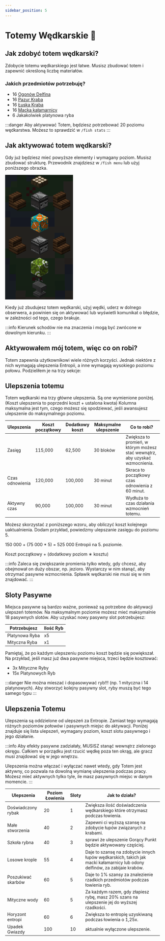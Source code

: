 ```yaml
---
sidebar_position: 5
---
```


# Totemy Wędkarskie 🗼

## Jak zdobyć totem wędkarski?

Zdobycie totemu wędkarskiego jest łatwe. Musisz zbudować totem i zapewnić określoną liczbę materiałów.

### Jakich przedmiotów potrzebuję?

- 16 [Ogonów Delfina](/earthsmp/lowienie/podstawy#kraby)
- 16 [Pazur Kraba](/earthsmp/lowienie/podstawy#kraby)
- 16 [Łuska Kraba](/earthsmp/lowienie/podstawy#kraby)
- 16 [Macka kałamarnicy](/earthsmp/lowienie/podstawy#kraby)
- 6 Jakakolwiek platynowa ryba

:::danger
Aby aktywować Totem, będziesz potrzebować 20 poziomu wędkarstwa. Możesz to sprawdzić w `/fish stats`
:::

## Jak aktywować totem wędkarski?

Gdy już będziesz mieć powyższe elementy i wymagany poziom. Musisz zbudować strukturę. Przewodnik znajdziesz w `/fish menu` lub użyj poniższego obrazka.

![totem](./assets2/totem.png)

Kiedy już zbudujesz totem wędkarski, użyj wędki, uderz w dolnego obserwera, a powinien się on aktywować lub wyświetli komunikat o błędzie, w zależności od tego, czego brakuje.

:::info
Kierunek schodów nie ma znaczenia i mogą być zwrócone w dowolnym kierunku.
:::

## Aktywowałem mój totem, więc co on robi?

Totem zapewnia użytkownikowi wiele różnych korzyści. Jednak niektóre z nich wymagają ulepszenia Entropii, a inne wymagają wysokiego poziomu połowu. Podzieliłem je na trzy sekcje:

## Ulepszenia totemu

Totem wędkarski ma trzy główne ulepszenia. Są one wymienione poniżej. (Koszt ulepszenia to poprzedni koszt + ustalona kwota) Kolumna maksymalna jest tym, czego możesz się spodziewać, jeśli awansujesz ulepszenie do maksymalnego poziomu.

| Ulepszenia      | Koszt początkowy | Dodatkowy koszt | Maksymalne ulepszenie | Co to robi?                                                                  |
| --------------- | ---------------- | --------------- | --------------------- | ---------------------------------------------------------------------------- |
| Zasięg          | 115,000          | 62,500          | 30 bloków             | Zwiększa to promień, w którym możesz stać wewnątrz, aby uzyskać wzmocnienia. |
| Czas odnowienia | 120,000          | 100,000         | 30 minut              | Skraca to początkowy czas odnowienia z 60 minut.                             |
| Aktywny czas    | 90,000           | 100,000         | 30 minut              | Wydłuża to czas działania wzmocnień totemu.                                  |

Możesz skorzystać z poniższego wzoru, aby obliczyć koszt kolejnego uaktualnienia. Dodam przykład, powiedzmy ulepszanie zasięgu do poziomu 5.

150 000 + (75 000 \* 5) = 525 000 Entropii na 5. poziomie.

Koszt początkowy + (dodatkowy poziom ∗ kosztu)

:::info
Zaleca się zwiększanie promienia tylko wtedy, gdy chcesz, aby obejmował on duży obszar, np. jezioro. Wystarczy w nim stanąć, aby otrzymać pasywne wzmocnienia. Spławik wędkarski nie musi się w nim znajdować.
:::

## Sloty Pasywne

Miejsca pasywne są bardzo ważne, ponieważ są potrzebne do aktywacji ulepszeń totemów. Na maksymalnym poziomie możesz mieć maksymalnie 18 pasywnych slotów. Aby uzyskać nowy pasywny slot potrzebujesz:

| Potrzebujesz   | Ilość Ryb |
| -------------- | --------- |
| Platynowa Ryba | x5        |
| Mityczna Ryba  | x1        |

Pamiętaj, że po każdym ulepszeniu poziomu koszt będzie się powiększał. Na przykład, jeśli masz już dwa pasywne miejsca, trzeci będzie kosztować:

- 3x Mityczne Ryby
- 15x Platynowych Ryb

:::danger
Nie można mieszać i dopasowywać ryb!!! (np. 1 mityczna i 14 platynowych). Aby stworzyć kolejny pasywny slot, ryby muszą być tego samego typu
:::

## Ulepszenia Totemu

Ulepszenia są oddzielone od ulepszeń za Entropie. Zamiast tego wymagają różnych poziomów połowów i pasywnych miejsc do aktywacji. Poniżej znajduje się lista ulepszeń, wymagany poziom, koszt slotu pasywnego i jego działanie.

:::info
Aby efekty pasywne zadziałały, MUSISZ stanąć wewnątrz zielonego okręgu. Całkiem w porządku jest rzucić wędkę poza ten okrąg, ale gracz musi znajdować się w jego wnętrzu.

Ulepszenia można włączać i wyłączać nawet wtedy, gdy Totem jest aktywny, co pozwala na dowolną wymianę ulepszenia podczas pracy. Możesz mieć aktywnych tylko tyle, ile masz pasywnych miejsc w danym momencie.
:::

| Ulepszenia         | Poziom Łowienia | Sloty | Jak to działa?                                                                                                            |
| ------------------ | --------------- | ----- | ------------------------------------------------------------------------------------------------------------------------- |
| Doświadczony rybak | 20              | 1     | Zwiększa ilość doświadczenia wędkarskiego które otrzymasz podczas łowienia.                                               |
| Małe stworzenia    | 40              | 2     | Zapewni ci wyższą szansę na zdobycie łupów związanych z krabami.                                                          |
| Szkoła rybna       | 40              | 3     | sprawi że ulepszenie Gorący Punkt będzie aktywowany częściej.                                                             |
| Losowe krople      | 55              | 4     | Daje to szansę na zdobycie innych łupów wędkarskich, takich jak macki kałamarnicy lub odony delfinów, za zabijaie krabów. |
| Poszukiwać skarbów | 60              | 5     | Daje to 1% szansy za znalezienie rzadkich przedmiotów podczas łowienia ryb.                                               |
| Mityczne wody      | 60              | 5     | Za każdym razem, gdy złapiesz rybę, masz 20% szans na ulepszenie jej do wyższej rzadkości.                                |
| Horyzont entropi   | 60              | 6     | Zwiększa to entropię uzyskiwaną podczas łowienia o 1,25x.                                                                 |
| Upadek Gwiazdy     | 100             | 10    | aktualnie wyłączone ulepszenie.                                                                                           |
